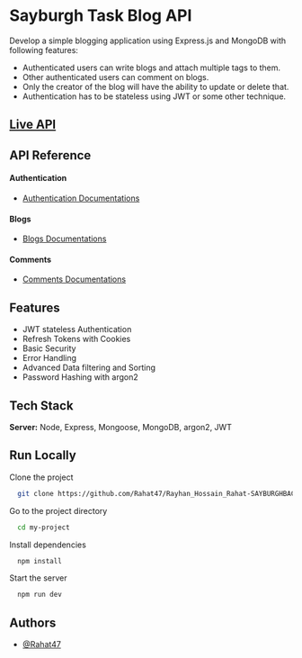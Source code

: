 # Sayburgh Task Blog API

Develop a simple blogging application using Express.js and MongoDB with following features:

-   Authenticated users can write blogs and attach multiple tags to them.
-   Other authenticated users can comment on blogs.
-   Only the creator of the blog will have the ability to update or delete that.
-   Authentication has to be stateless using JWT or some other technique.

## [Live API](https://sayburgh-task.herokuapp.com/)

## API Reference

#### Authentication

-   [Authentication Documentations](https://documenter.getpostman.com/view/13590337/UVXonEKi)

#### Blogs

-   [Blogs Documentations](https://documenter.getpostman.com/view/13590337/UVXonEPz)

#### Comments

-   [Comments Documentations](https://documenter.getpostman.com/view/13590337/UVXonEKZ)

## Features

-   JWT stateless Authentication
-   Refresh Tokens with Cookies
-   Basic Security
-   Error Handling
-   Advanced Data filtering and Sorting
-   Password Hashing with argon2

## Tech Stack

**Server:** Node, Express, Mongoose, MongoDB, argon2, JWT

## Run Locally

Clone the project

```bash
  git clone https://github.com/Rahat47/Rayhan_Hossain_Rahat-SAYBURGHBACKEND-TASK.git
```

Go to the project directory

```bash
  cd my-project
```

Install dependencies

```bash
  npm install
```

Start the server

```bash
  npm run dev
```

## Authors

-   [@Rahat47](https://www.github.com/Rahat47)
